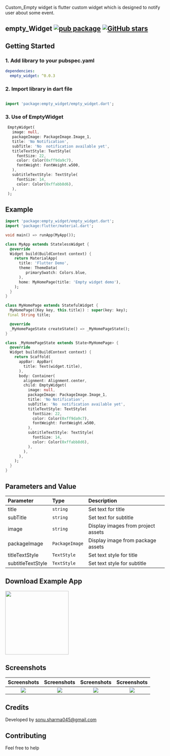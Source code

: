 Custom_Empty widget is flutter custom widget which is designed to notify user about some event.


## empty_Widget  [![pub package](https://img.shields.io/pub/v/empty_widget?color=blue)](https://pub.dev/packages/empty_widget) [![GitHub stars](https://img.shields.io/github/stars/Thealphamerc/empty_widget?style=social)](https://github.com/login?return_to=%2FTheAlphamerc%2Fempty_widget)

## Getting Started
### 1. Add library to your pubspec.yaml

```yaml
dependencies:
  empty_widget: ^0.0.3
```

### 2. Import library in dart file

```dart

import 'package:empty_widget/empty_widget.dart';

```


### 3. Use of EmptyWidget

```dart
 EmptyWidget(
   image: null,
   packageImage: PackageImage.Image_1,
   title: 'No Notification',
   subTitle: 'No  notification available yet',
   titleTextStyle: TextStyle(
     fontSize: 22,
     color: Color(0xff9da9c7),
     fontWeight: FontWeight.w500,
   ),
   subtitleTextStyle: TextStyle(
     fontSize: 14,
     color: Color(0xffabb8d6),
   ),
 );
```
## Example

``` dart
import 'package:empty_widget/empty_widget.dart';
import 'package:flutter/material.dart';

void main() => runApp(MyApp());

class MyApp extends StatelessWidget {
  @override
  Widget build(BuildContext context) {
    return MaterialApp(
      title: 'Flutter Demo',
      theme: ThemeData(
         primarySwatch: Colors.blue,
      ),
      home: MyHomePage(title: 'Empty widget demo'),
    );
  }
}

class MyHomePage extends StatefulWidget {
  MyHomePage({Key key, this.title}) : super(key: key);
 final String title;

  @override
  _MyHomePageState createState() => _MyHomePageState();
}

class _MyHomePageState extends State<MyHomePage> {
  @override
  Widget build(BuildContext context) {
    return Scaffold(
      appBar: AppBar(
        title: Text(widget.title),
      ),
      body: Container(
        alignment: Alignment.center,
        child: EmptyWidget(
          image: null,
          packageImage: PackageImage.Image_1,
          title: 'No Notification',
          subTitle: 'No  notification available yet',
          titleTextStyle: TextStyle(
            fontSize: 22,
            color: Color(0xff9da9c7),
            fontWeight: FontWeight.w500,
          ),
          subtitleTextStyle: TextStyle(
            fontSize: 14,
            color: Color(0xffabb8d6),
          ),
        ),
      ),
    );
  }
}
```

## Parameters and Value
| Parameter | Type     | Description                |
| :-------- | :------- | :------------------------- |
| title | `string` |  Set text for title |
| subTitle | `string` |  Set text for subtitle |
| image | `string` | Display images from project assets |
| packageImage | `PackageImage`| Display image from package assets |
| titleTextStyle| `TextStyle` |  Set text style for title|
| subtitleTextStyle| `TextStyle` | Set text style for subtitle|

## Download Example App
<a href="https://github.com/TheAlphamerc/empty_widget/releases/download/v0.0.1/app-release.apk"><img src="https://playerzon.com/asset/download.png" width="200"></img></a>



## Screenshots

Screenshots               |  Screenshots  |  Screenshots |  Screenshots
:-------------------------:|:-------------------------:|:-------------------------:|:-------------------------:
![](https://github.com/TheAlphamerc/empty_widget/blob/master/screenshots/screen1.jpg?raw=true)|![](https://github.com/TheAlphamerc/empty_widget/blob/master/screenshots/screen2.jpg?raw=true)|![](https://github.com/TheAlphamerc/empty_widget/blob/master/screenshots/screen3.jpg?raw=true) |![](https://github.com/TheAlphamerc/empty_widget/blob/master/screenshots/screen4.jpg?raw=true)



## Credits
Developed by sonu.sharma045@gmail.com

## Contributing
Feel free to help


